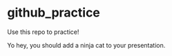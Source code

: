 # github_practice

Use this repo to practice!

Yo hey, you should add a ninja cat to your presentation.
